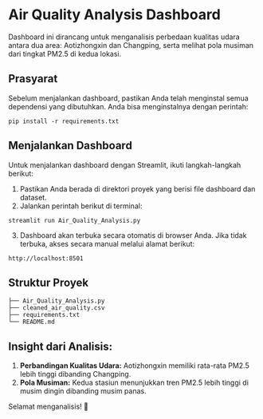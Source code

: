 # Air Quality Analysis Dashboard

Dashboard ini dirancang untuk menganalisis perbedaan kualitas udara antara dua area: Aotizhongxin dan Changping, serta melihat pola musiman dari tingkat PM2.5 di kedua lokasi.

## Prasyarat
Sebelum menjalankan dashboard, pastikan Anda telah menginstal semua dependensi yang dibutuhkan. Anda bisa menginstalnya dengan perintah:

```
pip install -r requirements.txt
```

## Menjalankan Dashboard
Untuk menjalankan dashboard dengan Streamlit, ikuti langkah-langkah berikut:

1. Pastikan Anda berada di direktori proyek yang berisi file dashboard dan dataset.
2. Jalankan perintah berikut di terminal:

```
streamlit run Air_Quality_Analysis.py
```

3. Dashboard akan terbuka secara otomatis di browser Anda. Jika tidak terbuka, akses secara manual melalui alamat berikut:

```
http://localhost:8501
```

## Struktur Proyek
```
├── Air_Quality_Analysis.py
├── cleaned_air_quality.csv
├── requirements.txt
└── README.md
```

## Insight dari Analisis:
1. **Perbandingan Kualitas Udara:** Aotizhongxin memiliki rata-rata PM2.5 lebih tinggi dibanding Changping.
2. **Pola Musiman:** Kedua stasiun menunjukkan tren PM2.5 lebih tinggi di musim dingin dibanding musim panas.

Selamat menganalisis! 🚀

